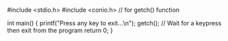 #include <stdio.h>
#include <conio.h>  // for getch() function

int main() {
    printf("Press any key to exit...\n");
    getch();  // Wait for a keypress then exit from the program
    return 0;
}